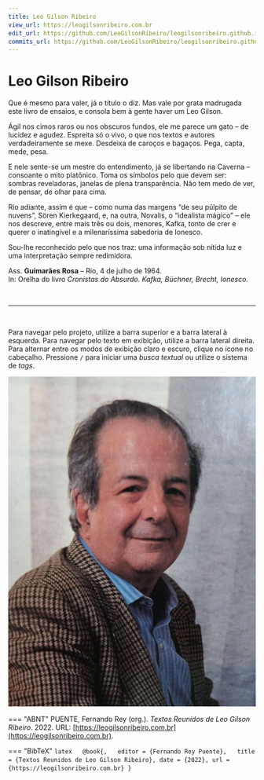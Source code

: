 ```yaml
---
title: Leo Gilson Ribeiro
view_url: https://leogilsonribeiro.com.br
edit_url: https://github.com/LeoGilsonRibeiro/leogilsonribeiro.github.io/edit/main/docs/markdown/README.md
commits_url: https://github.com/LeoGilsonRibeiro/leogilsonribeiro.github.io/commits/main/docs/markdown/README.md
---
```


# Leo Gilson Ribeiro

Que é mesmo para valer, já o título o diz. Mas vale por grata madrugada este livro de ensaios, e consola bem à gente haver um Leo Gilson.

Ágil nos cimos raros ou nos obscuros fundos, ele me parece um gato – de lucidez e agudez. Espreita só o vivo, o que nos textos e autores verdadeiramente se mexe. Desdeixa de caroços e bagaços. Pega, capta, mede, pesa.

E nele sente-se um mestre do entendimento, já se libertando na Caverna – consoante o mito platônico. Toma os símbolos pelo que devem ser: sombras reveladoras, janelas de plena transparência. Não tem medo de ver, de pensar, de olhar para cima.

Rio adiante, assim é que – como numa das margens “de seu púlpito de nuvens”, Sören Kierkegaard, e, na outra, Novalis, o “idealista mágico” – ele nos descreve, entre mais três ou dois, menores, Kafka, tonto de crer e querer o inatingível e a milenaríssima sabedoria de Ionesco.

Sou-lhe reconhecido pelo que nos traz: uma informação sob nítida luz e uma interpretação sempre redimidora.
 
Ass. **Guimarães Rosa** – Rio, 4 de julho de 1964.  
In: Orelha do livro *Cronistas do Absurdo. Kafka, Büchner, Brecht, Ionesco.*

<br>

---

<br>


Para navegar pelo projeto, utilize a barra superior e a barra lateral à esquerda. Para navegar pelo texto em exibição, utilize a barra lateral direita. Para alternar entre os modos de exibição claro e escuro, clique no ícone no cabeçalho. Pressione `/`   para iniciar uma *busca textual* ou utilize o sistema de *tags*.  

![](img/LGR_0001.jpg)

=== "ABNT"
    PUENTE, Fernando Rey (org.). _Textos Reunidos de Leo Gilson Ribeiro_. 2022. URL: [https://leogilsonribeiro.com.br](https://leogilsonribeiro.com.br).   

=== "BibTeX"
    ```latex  
    @book{,  
    editor = {Fernando Rey Puente},  
    title = {Textos Reunidos de Leo Gilson Ribeiro},
    date = {2022},
    url = {https://leogilsonribeiro.com.br}
    }
    ```
